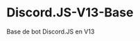 # Discord.JS-V13-Base
Base de bot Discord.JS en V13
<!-- 
# Comment commencer le bot ?
Pour commencer un bot, il faut créer un fichier .env et y mettre
```js
TOKEN=TOKEN_DU_BOT
``` -->